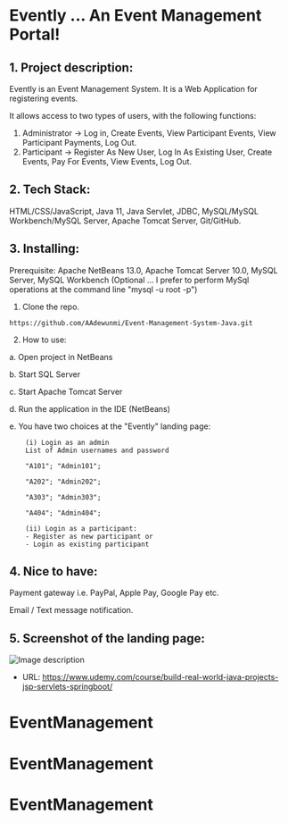 # Evently ... An Event Management Portal!

## 1. Project description:

Evently is an Event Management System. It is a Web Application for registering events. 

It allows access to two types of users, with the following functions:

1. Administrator -> Log in, Create Events, View Participant Events, View Participant Payments, Log Out.
2. Participant -> Register As New User, Log In As Existing User, Create Events, Pay For Events, View Events, Log Out.

## 2. Tech Stack:

HTML/CSS/JavaScript, Java 11, Java Servlet, JDBC, MySQL/MySQL Workbench/MySQL Server, Apache Tomcat Server, Git/GitHub.

## 3. Installing:

Prerequisite: Apache NetBeans 13.0, Apache Tomcat Server 10.0, MySQL Server, MySQL Workbench (Optional ... I prefer to perform MySql operations at the command line "mysql -u root -p")

1. Clone the repo.

```
https://github.com/AAdewunmi/Event-Management-System-Java.git
```

2. How to use:

a. Open project in NetBeans

b. Start SQL Server

c. Start Apache Tomcat Server

d. Run the application in the IDE (NetBeans)

e. You have two choices at the "Evently" landing page:

        (i) Login as an admin
        List of Admin usernames and password

        "A101"; "Admin101";

        "A202"; "Admin202";

        "A303"; "Admin303";

        "A404"; "Admin404";

        (ii) Login as a participant:
        - Register as new participant or 
        - Login as existing participant

## 4. Nice to have:

Payment gateway i.e. PayPal, Apple Pay, Google Pay etc.

Email / Text message notification.
    
## 5. Screenshot of the landing page:

![Image description](web/screenshot.jpeg)





- URL:
https://www.udemy.com/course/build-real-world-java-projects-jsp-servlets-springboot/
# EventManagement
# EventManagement
# EventManagement
